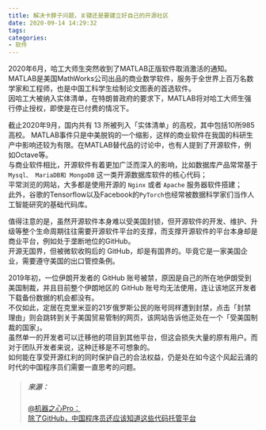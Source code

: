 ```yaml
---
title: 解决卡脖子问题，关键还是要建立好自己的开源社区  
date: 2020-09-14 14:29:32
tags: 
categories: 
- 软件
---
```

2020年6月，哈工大师生突然收到了MATLAB正版软件取消激活的通知。  
MATLAB是美国MathWorks公司出品的商业数学软件，服务于全世界上百万名数学家和工程师，也是中国工科学生绘制论文图表的首选软件。  
因哈工大被纳入实体清单，在特朗普政府的要求下，MATLAB将对哈工大师生强行停止授权，即使是在已付费的情况下。  

截止2020年9月，国内共有 13 所被列入「实体清单」的高校，其中包括10所985高校。  <!--more-->
MATLAB事件只是中美脱钩的一个缩影，这样的商业软件在我国的科研生产中影响还较为有限。在MATLAB替代品的讨论中，也有人提到了开源软件，例如Octave等。  
与商业软件相比，开源软件有着更加广泛而深入的影响，比如数据库产品常常基于`Mysql、 MariaDB和 MongoDB` 这一类开源数据库软件的核心代码；  
平常浏览的网站，大多都是使用开源的 `Nginx` 或者 `Apache` 服务器软件搭建；  
此外，谷歌的Tensorflow以及Facebook的`PyTorch`也经常被数据科学家们当作人工智能研究的基础代码库。  

值得注意的是，虽然开源软件本身难以受美国封锁，但开源软件的开发、维护、升级等整个生命周期往往需要开源软件平台的支撑，而支撑开源软件的平台本身却是商业平台，例如处于垄断地位的GitHub。  
开源无国界，但被微软收购后的 GitHub，却是有国界的。毕竟它是一家美国企业，需要遵守美国的出口管控条例。  

2019年初，一位伊朗开发者的 GitHub 账号被禁，原因是自己的所在地伊朗受到美国制裁，并且目前整个伊朗地区的 GitHub 账号均无法使用，连让该地区开发者下载备份数据的机会都没有。  
不仅如此，定居在克里米亚的21岁俄罗斯公民的账号同样遭到封禁，点击「封禁理由」则会跳转到关于美国贸易管制的网页，该网站告诉他正处在一个「受美国制裁的国家」。  
虽然单一的开发者可以迁移他的项目到其他平台，但这会损失大量的原有用户。而对于团队开发者来说，这种迁移是不可想象的。  
如何能在享受开源红利的同时保护自己的合法权益，仍是处在如今这个风起云涌的时代的中国程序员们需要一直思考的问题。  

>##### 来源：  
>[@机器之心Pro：](https://author.baidu.com/home?from=bjh_article&app_id=1536769991067070)  
>[除了GitHub，中国程序员还应该知道这些代码托管平台](https://baijiahao.baidu.com/s?id=1677789137150158916)  
